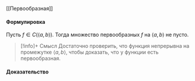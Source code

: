 
[[Первообразная]]
#### Формулировка
Пусть $f \in C(\langle a, b\rangle)$. Тогда множество первообразных $f$ на $\langle a, b \rangle$ не пусто.

>[!info]+ Смысл
> Достаточно проверить, что функция непрерывна на промежутке $\langle a, b\rangle$, чтобы доказать, что у функции есть первообразная.
#### Доказательство






